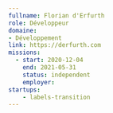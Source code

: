 ```yaml
---
fullname: Florian d'Erfurth
role: Développeur
domaine: 
- Développement
link: https://derfurth.com
missions: 
  - start: 2020-12-04
    end: 2021-05-31
    status: independent
    employer:
startups: 
    - labels-transition
---
```

